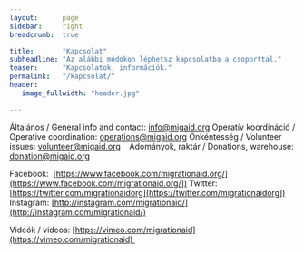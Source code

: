 ```yaml
---
layout:      page
sidebar:     right
breadcrumb:  true

title:       "Kapcsolat"
subheadline: "Az alábbi módokon léphetsz kapcsolatba a csoporttal."
teaser:      "Kapcsolatok, információk."
permalink:   "/kapcsolat/"
header:
   image_fullwidth: "header.jpg"

---
```


Általános / General info and contact: [info@migaid.org](mailto:info@migaid.org)
Operatív koordináció / Operative coordination: [operations@migaid.org](operations@migaid.org)
Önkéntesség / Volunteer issues: [volunteer@migaid.org](volunteer@migaid.org)   
Adományok, raktár / Donations, warehouse: [donation@migaid.org](donation@migaid.org)

Facebook:  [https://www.facebook.com/migrationaid.org/](https://www.facebook.com/migrationaid.org/]) 
Twitter: [https://twitter.com/migrationaidorg](https://twitter.com/migrationaidorg])   
Instagram: [http://instagram.com/migrationaid/](http://instagram.com/migrationaid/) 

Videók / videos: [https://vimeo.com/migrationaid](https://vimeo.com/migrationaid) 
